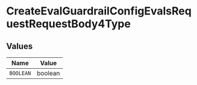 # CreateEvalGuardrailConfigEvalsRequestRequestBody4Type


## Values

| Name      | Value     |
| --------- | --------- |
| `BOOLEAN` | boolean   |